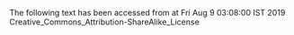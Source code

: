 The following text has been accessed from at Fri Aug 9 03:08:00 IST 2019
Creative_Commons_Attribution-ShareAlike_License
